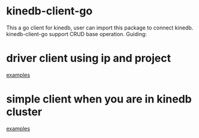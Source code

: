# kinedb-client-go
This a go client for kinedb, user can import this package to connect kinedb. kinedb-client-go support CRUD base operation.
Guiding:

# driver client using ip and project
[examples](examples/driver_use_ip_port.go)

# simple client when you are in kinedb cluster
[examples](examples/simple_etcd_cluster.go)


